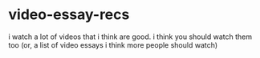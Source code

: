 # video-essay-recs
i watch a lot of videos that i think are good. i think you should watch them too (or, a list of video essays i think more people should watch)
